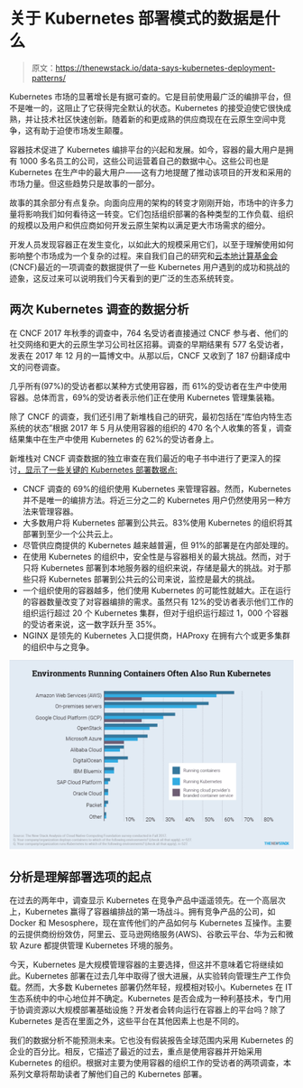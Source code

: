 # 关于 Kubernetes 部署模式的数据是什么

> 原文：<https://thenewstack.io/data-says-kubernetes-deployment-patterns/>

Kubernetes 市场的显著增长是有据可查的。它是目前使用最广泛的编排平台，但不是唯一的，这阻止了它获得完全默认的状态。Kubernetes 的接受迫使它很快成熟，并让技术社区快速创新。随着新的和更成熟的供应商现在在云原生空间中竞争，这有助于迫使市场发生颠覆。

容器技术促进了 Kubernetes 编排平台的兴起和发展。如今，容器的最大用户是拥有 1000 多名员工的公司，这些公司运营着自己的数据中心。这些公司也是 Kubernetes 在生产中的最大用户——这有力地提醒了推动该项目的开发和采用的市场力量。但这些趋势只是故事的一部分。

故事的其余部分有点复杂。向面向应用的架构的转变才刚刚开始，市场中的许多力量将影响我们如何看待这一转变。它们包括组织部署的各种类型的工作负载、组织的规模以及用户和供应商如何开发云原生架构以满足更大市场需求的细分。

开发人员发现容器正在发生变化，以如此大的规模采用它们，以至于理解使用如何影响整个市场成为一个复杂的过程。来自我们自己的研究和[云本地计算基金会](https://www.cncf.io/) (CNCF)最近的一项调查的数据提供了一些 Kubernetes 用户遇到的成功和挑战的迹象，这反过来可以说明我们今天看到的更广泛的生态系统转变。

## 两次 Kubernetes 调查的数据分析

在 CNCF 2017 年秋季的调查中，764 名受访者直接通过 CNCF 参与者、他们的社交网络和更大的云原生学习公司社区招募。调查的早期结果有 577 名受访者，发表在 2017 年 12 月的一篇博文中。从那以后，CNCF 又收到了 187 份翻译成中文的问卷调查。

几乎所有(97%)的受访者都以某种方式使用容器，而 61%的受访者在生产中使用容器。总体而言，69%的受访者表示他们正在使用 Kubernetes 管理集装箱。

除了 CNCF 的调查，我们还引用了新堆栈自己的研究，最初包括在“库伯内特生态系统的状态”根据 2017 年 5 月从使用容器的组织的 470 名个人收集的答复，调查结果集中在生产中使用 Kubernetes 的 62%的受访者身上。

新堆栈对 CNCF 调查数据的独立审查在我们最近的电子书中进行了更深入的探讨[，显示了一些关键的 Kubernetes 部署数据点:](https://thenewstack.io/ebooks/kubernetes/kubernetes-deployment-and-security-patterns/)

*   CNCF 调查的 69%的组织使用 Kubernetes 来管理容器。然而，Kubernetes 并不是唯一的编排方法。将近三分之二的 Kubernetes 用户仍然使用另一种方法来管理容器。
*   大多数用户将 Kubernetes 部署到公共云。83%使用 Kubernetes 的组织将其部署到至少一个公共云上。
*   尽管供应商提供的 Kubernetes 越来越普遍，但 91%的部署是在内部处理的。
*   在使用 Kubernetes 的组织中，安全性是与容器相关的最大挑战。然而，对于只将 Kubernetes 部署到本地服务器的组织来说，存储是最大的挑战。对于那些只将 Kubernetes 部署到公共云的公司来说，监控是最大的挑战。
*   一个组织使用的容器越多，他们使用 Kubernetes 的可能性就越大。正在运行的容器数量改变了对容器编排的需求。虽然只有 12%的受访者表示他们工作的组织运行超过 20 个 Kubernetes 集群，但对于组织运行超过 1，000 个容器的受访者来说，这一数字跃升至 35%。
*   NGINX 是领先的 Kubernetes 入口提供商，HAProxy 在拥有六个或更多集群的组织中与之竞争。

![](img/ee0a2a6e418b52b71c93f50f07a9436d.png)

## 分析是理解部署选项的起点

在过去的两年中，调查显示 Kubernetes 在竞争产品中遥遥领先。在一个高层次上，Kubernetes 赢得了容器编排战的第一场战斗。拥有竞争产品的公司，如 Docker 和 Mesosphere，现在宣传他们的产品如何与 Kubernetes 互操作。主要的云提供商纷纷效仿，阿里云、亚马逊网络服务(AWS)、谷歌云平台、华为云和微软 Azure 都提供管理 Kubernetes 环境的服务。

今天，Kubernetes 是大规模管理容器的主要选择，但这并不意味着它将继续如此。Kubernetes 部署在过去几年中取得了很大进展，从实验转向管理生产工作负载。然而，大多数 Kubernetes 部署仍然年轻，规模相对较小。Kubernetes 在 IT 生态系统中的中心地位并不确定。Kubernetes 是否会成为一种利基技术，专门用于协调资源以大规模部署基础设施？开发者会转向运行在容器上的平台吗？除了 Kubernetes 是否在里面之外，这些平台在其他因素上也是不同的。

我们的数据分析不能预测未来。它也没有假装报告全球范围内采用 Kubernetes 的企业的百分比。相反，它描述了最近的过去，重点是使用容器并开始采用 Kubernetes 的组织。根据对主要为使用容器的组织工作的受访者的两项调查，本系列文章将帮助读者了解他们自己的 Kubernetes 部署。

<svg xmlns:xlink="http://www.w3.org/1999/xlink" viewBox="0 0 68 31" version="1.1"><title>Group</title> <desc>Created with Sketch.</desc></svg>